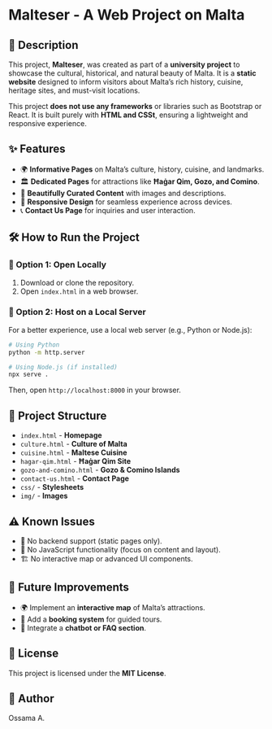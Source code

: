 # Malteser - A Web Project on Malta

## 📌 Description

This project, **Malteser**, was created as part of a **university project** to showcase the cultural, historical, and natural beauty of Malta. It is a **static website** designed to inform visitors about Malta’s rich history, cuisine, heritage sites, and must-visit locations.

This project **does not use any frameworks** or libraries such as Bootstrap or React. It is built purely with **HTML and CSSt**, ensuring a lightweight and responsive experience.

## ✨ Features

- 🌍 **Informative Pages** on Malta’s culture, history, cuisine, and landmarks.
- 🏛️ **Dedicated Pages** for attractions like **Ħaġar Qim, Gozo, and Comino**.
- 📸 **Beautifully Curated Content** with images and descriptions.
- 📱 **Responsive Design** for seamless experience across devices.
- 📞 **Contact Us Page** for inquiries and user interaction.

## 🛠️ How to Run the Project

### 🔹 Option 1: Open Locally
1. Download or clone the repository.
2. Open `index.html` in a web browser.

### 🔹 Option 2: Host on a Local Server
For a better experience, use a local web server (e.g., Python or Node.js):
```sh
# Using Python
python -m http.server

# Using Node.js (if installed)
npx serve .
```
Then, open `http://localhost:8000` in your browser.

## 📂 Project Structure
- `index.html` - **Homepage**
- `culture.html` - **Culture of Malta**
- `cuisine.html` - **Maltese Cuisine**
- `hagar-qim.html` - **Ħaġar Qim Site**
- `gozo-and-comino.html` - **Gozo & Comino Islands**
- `contact-us.html` - **Contact Page**
- `css/` - **Stylesheets**
- `img/` - **Images**

## ⚠️ Known Issues
- 🚫 No backend support (static pages only).
- 🎨 No JavaScript functionality (focus on content and layout).
- 🏗️ No interactive map or advanced UI components.

## 🚀 Future Improvements
- 🌍 Implement an **interactive map** of Malta’s attractions.
- 🛒 Add a **booking system** for guided tours.
- 💬 Integrate a **chatbot or FAQ section**.

## 📜 License
This project is licensed under the **MIT License**.

## 👤 Author
Ossama A.
